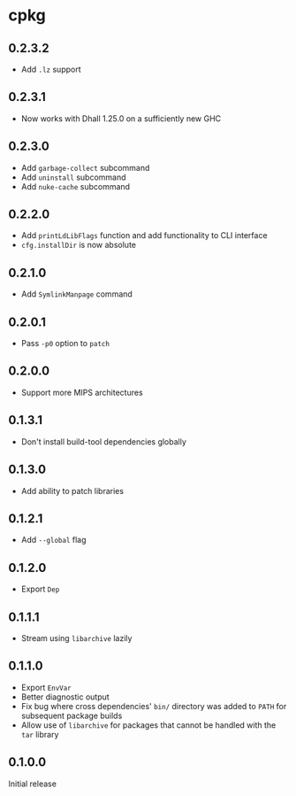 # cpkg

## 0.2.3.2
    
  * Add `.lz` support

## 0.2.3.1

  * Now works with Dhall 1.25.0 on a sufficiently new GHC

## 0.2.3.0

  * Add `garbage-collect` subcommand
  * Add `uninstall` subcommand
  * Add `nuke-cache` subcommand

## 0.2.2.0

  * Add `printLdLibFlags` function and add functionality to CLI interface
  * `cfg.installDir` is now absolute

## 0.2.1.0

  * Add `SymlinkManpage` command

## 0.2.0.1

  * Pass `-p0` option to `patch`

## 0.2.0.0

  * Support more MIPS architectures

## 0.1.3.1

  * Don't install build-tool dependencies globally

## 0.1.3.0

  * Add ability to patch libraries

## 0.1.2.1

  * Add `--global` flag

## 0.1.2.0

  * Export `Dep`

## 0.1.1.1

  * Stream using `libarchive` lazily

## 0.1.1.0

  * Export `EnvVar`
  * Better diagnostic output
  * Fix bug where cross dependencies' `bin/` directory was added to `PATH` for
    subsequent package builds
  * Allow use of `libarchive` for packages that cannot be handled with the `tar`
    library

## 0.1.0.0

Initial release
